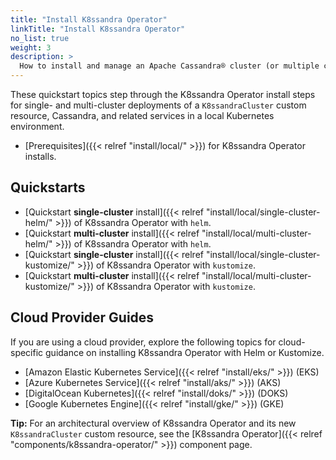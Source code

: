```yaml
---
title: "Install K8ssandra Operator"
linkTitle: "Install K8ssandra Operator"
no_list: true
weight: 3
description: >
  How to install and manage an Apache Cassandra® cluster (or multiple clusters) in Kubernetes using K8ssandra Operator.
---
```


These quickstart topics step through the K8ssandra Operator install steps for single- and multi-cluster deployments of a `K8ssandraCluster` custom resource, Cassandra, and related services in a local Kubernetes environment.

* [Prerequisites]({{< relref "install/local/" >}}) for K8ssandra Operator installs.

## Quickstarts
* [Quickstart **single-cluster** install]({{< relref "install/local/single-cluster-helm/" >}}) of K8ssandra Operator with `helm`.
* [Quickstart **multi-cluster** install]({{< relref "install/local/multi-cluster-helm/" >}}) of K8ssandra Operator with `helm`. 
* [Quickstart **single-cluster** install]({{< relref "install/local/single-cluster-kustomize/" >}}) of K8ssandra Operator with `kustomize`.
* [Quickstart **multi-cluster** install]({{< relref "install/local/multi-cluster-kustomize/" >}}) of K8ssandra Operator with `kustomize`.

## Cloud Provider Guides
If you are using a cloud provider, explore the following topics for cloud-specific guidance on installing K8ssandra Operator with Helm or Kustomize.

* [Amazon Elastic Kubernetes Service]({{< relref "install/eks/" >}}) (EKS)
* [Azure Kubernetes Service]({{< relref "install/aks/" >}}) (AKS)
* [DigitalOcean Kubernetes]({{< relref "install/doks/" >}}) (DOKS)
* [Google Kubernetes Engine]({{< relref "install/gke/" >}}) (GKE)

**Tip:** For an architectural overview of K8ssandra Operator and its new `K8ssandraCluster` custom resource, see the [K8ssandra Operator]({{< relref "components/k8ssandra-operator/" >}}) component page.
